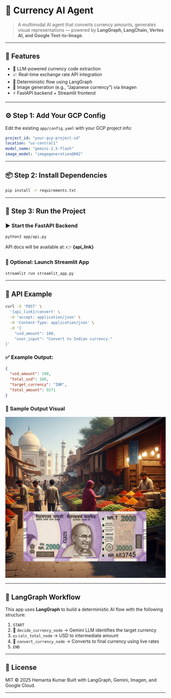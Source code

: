 # 💱 Currency AI Agent

> A multimodal AI agent that converts currency amounts, generates visual representations — powered by **LangGraph, LangChain, Vertex AI, and Google Text-to-Image**.

---

## 🚀 Features

- 🔁 LLM-powered currency code extraction
- 📈 Real-time exchange rate API integration
- 🧠 Deterministic flow using LangGraph
- 🎨 Image generation (e.g., “Japanese currency”) via Imagen
- ⚡ FastAPI backend + Streamlit frontend

---
## ⚙️ Step 1: Add Your GCP Config

Edit the existing `app/config.yaml` with your GCP project info:

```yaml
project_id: "your-gcp-project-id"
location: "us-central1"
model_name: "gemini-2.5-flash"
image_model: "imagegeneration@002"
````

---

## 📦 Step 2: Install Dependencies

```bash
pip install -r requirements.txt
```

---

## 🚀 Step 3: Run the Project

### ▶️ Start the FastAPI Backend

```bash
python3 app/api.py
```

API docs will be available at:
👉 **{api\_link}**

### 🎯 Optional: Launch Streamlit App

```bash
streamlit run streamlit_app.py
```

---

## 🔌 API Example

```bash
curl -X 'POST' \
  '{api_link}/convert' \
  -H 'accept: application/json' \
  -H 'Content-Type: application/json' \
  -d '{
    "usd_amount": 100,
    "user_input": "Convert to Indian currency."
}'
```

### ✅ Example Output:

```json
{
  "usd_amount": 100,
  "total_usd": 108,
  "target_currency": "INR",
  "total_amount": 9271
}
```
### 🧠 Sample  Output Visual

![Graph Flow](images/indian_currency.png)

---

## 🔁 LangGraph Workflow

This app uses **LangGraph** to build a deterministic AI flow with the following structure:

1. `START`
2. 🧠 `decide_currency_node` → Gemini LLM identifies the target currency
3. 💵 `calc_total_node` → USD to intermediate amount
4. 🔁 `convert_currency_node` → Converts to final currency using live rates
7. `END`

---

## 📘 License

MIT © 2025 Hemanta Kumar
Built with LangGraph, Gemini, Imagen, and Google Cloud.

---